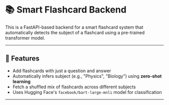 # 📚 Smart Flashcard Backend

This is a FastAPI-based backend for a smart flashcard system that automatically detects the subject of a flashcard using a pre-trained transformer model.

---

## 🚀 Features

- Add flashcards with just a question and answer
- Automatically infers subject (e.g., "Physics", "Biology") using **zero-shot learning**
- Fetch a shuffled mix of flashcards across different subjects
- Uses Hugging Face's `facebook/bart-large-mnli` model for classification

---
